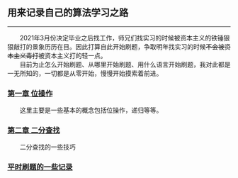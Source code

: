 ## 用来记录自己的算法学习之路
----------------------
&emsp;&emsp;2021年3月份决定毕业之后找工作，师兄们找实习的时候被资本主义的铁锤狠狠敲打的景象历历在目。因此打算自此开始刷题，争取明年找实习的时候~~不会被资本主义毒打~~被资本主义打的轻一点。  
&emsp;&emsp;目前为止怎么开始刷题、从哪里开始刷题、用什么语言开始刷题，我对此都是一无所知的，一切都是从零开始，慢慢开始摸索着前进。
### [第一章 位操作](./doc/chapter1.md)
 &emsp;&emsp;这里主要是一些基本的概念包括位操作，递归等等。
### [第二章 二分查找](./doc/chapter2.md)
&emsp;&emsp;二分查找的一些技巧 
### [平时刷题的一些记录](./doc/杂刷索引.md)
